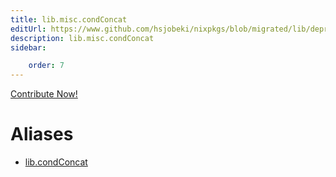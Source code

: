 ```yaml
---
title: lib.misc.condConcat
editUrl: https://www.github.com/hsjobeki/nixpkgs/blob/migrated/lib/deprecated.nix#L114C16
description: lib.misc.condConcat
sidebar:

    order: 7
---
```


<a href="https://www.github.com/hsjobeki/nixpkgs/blob/migrated/lib/deprecated.nix#L114C16">Contribute Now!</a>


# Aliases

- [lib.condConcat](/nix-doc-comments/reference/lib/lib-condconcat)


